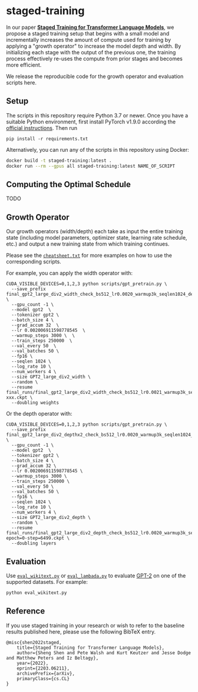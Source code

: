 # staged-training

In our paper [**Staged Training for Transformer Language Models**](https://arxiv.org/abs/2203.06211), we propose a staged training setup that begins with a small model and incrementally increases the amount of compute used for training by applying a "growth operator" to increase the model depth and width. By initializing each stage with the output of the previous one, the training process effectively re-uses the compute from prior stages and becomes more efficient. 

We release the reproducible code for the growth operator and evaluation scripts here.

## Setup

The scripts in this repository require Python 3.7 or newer.
Once you have a suitable Python environment, first install PyTorch v1.9.0 according the [official instructions](https://pytorch.org/get-started/previous-versions/#v190). Then run
```
pip install -r requirements.txt
```

Alternatively, you can run any of the scripts in this repository using Docker:

```bash
docker build -t staged-training:latest .
docker run --rm --gpus all staged-training:latest NAME_OF_SCRIPT
```

## Computing the Optimal Schedule

TODO

## Growth Operator

Our growth operators (width/depth) each take as input the entire training state (including model parameters, optimizer state, learning rate schedule, etc.) and output a new training state from which training continues.

Please see the [`cheatsheet.txt`](./cheatsheet.txt) for more examples on how to use the corresponding scripts. 

For example, you can apply the width operator with:
```
CUDA_VISIBLE_DEVICES=0,1,2,3 python scripts/gpt_pretrain.py \
  --save_prefix final_gpt2_large_div2_width_check_bs512_lr0.0020_warmup3k_seqlen1024_debug \
  --gpu_count -1 \
  --model gpt2  \
  --tokenizer gpt2 \
  --batch_size 4 \
  --grad_accum 32  \
  --lr 0.002006911598778545  \
  --warmup_steps 3000 \  \
  --train_steps 250000  \
  --val_every 50  \
  --val_batches 50 \
  --fp16 \
  --seqlen 1024 \
  --log_rate 10 \
  --num_workers 4 \
  --size GPT2_large_div2_width \
  --random \
  --resume final_runs/final_gpt2_large_div2_width_check_bs512_lr0.0021_warmup3k_seqlen1024_debug/checkpoint-xxx.ckpt \
  --doubling weights
```

Or the depth operator with:
```
CUDA_VISIBLE_DEVICES=0,1,2,3 python scripts/gpt_pretrain.py \
  --save_prefix final_gpt2_large_div2_depthx2_check_bs512_lr0.0020_warmup3k_seqlen1024_debug \
  --gpu_count -1 \
  --model gpt2  \
  --tokenizer gpt2 \
  --batch_size 4 \
  --grad_accum 32 \
  --lr 0.002006911598778545 \
  --warmup_steps 3000 \
  --train_steps 250000 \
  --val_every 50 \
  --val_batches 50 \
  --fp16 \
  --seqlen 1024 \
  --log_rate 10 \
  --num_workers 4 \
  --size GPT2_large_div2_depth \
  --random \
  --resume final_runs/final_gpt2_large_div2_depth_check_bs512_lr0.0020_warmup3k_seqlen1024_debug/checkpoint-epoch=0-step=6499.ckpt \
  --doubling layers
``` 

## Evaluation

Use [`eval_wikitext.py`](./eval_wikitext.py) or [`eval_lambada.py`](./eval_lambada.py) to evaluate [GPT-2](https://cdn.openai.com/better-language-models/language_models_are_unsupervised_multitask_learners.pdf) on one of the supported datasets. For example:

```bash
python eval_wikitext.py
```

## Reference

If you use staged training in your research or wish to refer to the baseline results published here, 
please use the following BibTeX entry. 
```
@misc{shen2022staged,
    title={Staged Training for Transformer Language Models},
    author={Sheng Shen and Pete Walsh and Kurt Keutzer and Jesse Dodge and Matthew Peters and Iz Beltagy},
    year={2022},
    eprint={2203.06211},
    archivePrefix={arXiv},
    primaryClass={cs.CL}
}
```
